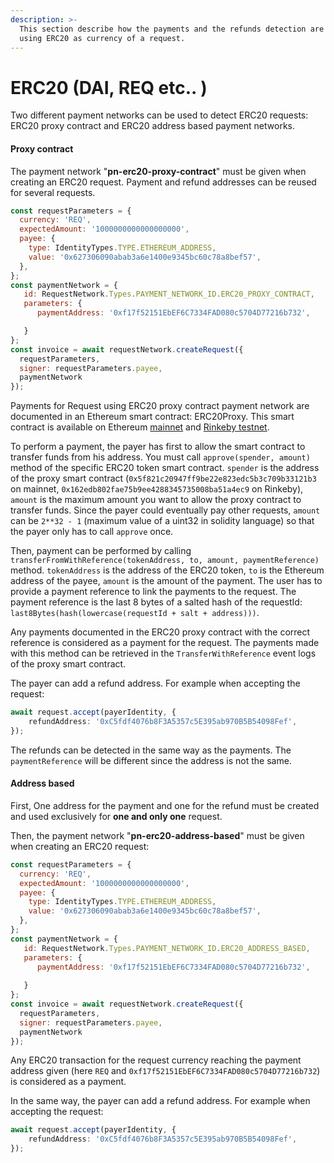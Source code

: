 ```yaml
---
description: >-
  This section describe how the payments and the refunds detection are made
  using ERC20 as currency of a request.
---
```


# ERC20 \(DAI, REQ etc.. \)

Two different payment networks can be used to detect ERC20 requests: ERC20 proxy contract and ERC20 address based payment networks.

#### Proxy contract

The payment network "**pn-erc20-proxy-contract**" must be given when creating an ERC20 request. Payment and refund addresses can be reused for several requests.

```javascript
const requestParameters = {
  currency: 'REQ', 
  expectedAmount: '1000000000000000000',
  payee: {
    type: IdentityTypes.TYPE.ETHEREUM_ADDRESS,
    value: '0x627306090abab3a6e1400e9345bc60c78a8bef57',
  },
};
const paymentNetwork = {
   id: RequestNetwork.Types.PAYMENT_NETWORK_ID.ERC20_PROXY_CONTRACT,
   parameters: {
      paymentAddress: '0xf17f52151EbEF6C7334FAD080c5704D77216b732',

   }
};
const invoice = await requestNetwork.createRequest({
  requestParameters,
  signer: requestParameters.payee,
  paymentNetwork
});
```

Payments for Request using ERC20 proxy contract payment network are documented in an Ethereum smart contract: ERC20Proxy. This smart contract is available on Ethereum [mainnet](https://etherscan.io/address/0x5f821c20947ff9be22e823edc5b3c709b33121b3) and [Rinkeby testnet](https://rinkeby.etherscan.io/address/0x162edb802fae75b9ee4288345735008ba51a4ec9).

To perform a payment, the payer has first to allow the smart contract to transfer funds from his address. You must call `approve(spender, amount)` method of the specific ERC20 token smart contract. `spender` is the address of the proxy smart contract \(`0x5f821c20947ff9be22e823edc5b3c709b33121b3` on mainnet, `0x162edb802fae75b9ee4288345735008ba51a4ec9` on Rinkeby\), `amount` is the maximum amount you want to allow the proxy contract to transfer funds. Since the payer could eventually pay other requests,  `amount` can be `2**32 - 1` \(maximum value of a uint32 in solidity language\) so that the payer only has to call `approve` once.

Then, payment can be performed by calling `transferFromWithReference(tokenAddress, to, amount, paymentReference)` method. `tokenAddress` is the address of the ERC20 token, `to` is the Ethereum address of the payee, `amount` is the amount of the payment. The user has to provide a payment reference to link the payments to the request. The payment reference is the last 8 bytes of a salted hash of the requestId: `last8Bytes(hash(lowercase(requestId + salt + address)))`.

Any payments documented in the ERC20 proxy contract with the correct reference is considered as a payment for the request. The payments made with this method can be retrieved in the `TransferWithReference` event logs of the proxy smart contract.

The payer can add a refund address. For example when accepting the request:

```typescript
await request.accept(payerIdentity, {
    refundAddress: '0xC5fdf4076b8F3A5357c5E395ab970B5B54098Fef',
});
```

The refunds can be detected in the same way as the payments. The `paymentReference` will be different since the address is not the same.

#### Address based

First, One address for the payment and one for the refund must be created and used exclusively for **one and only one** request.

Then, the payment network "**pn-erc20-address-based**" must be given when creating an ERC20 request:

```javascript
const requestParameters = {
  currency: 'REQ', 
  expectedAmount: '1000000000000000000',
  payee: {
    type: IdentityTypes.TYPE.ETHEREUM_ADDRESS,
    value: '0x627306090abab3a6e1400e9345bc60c78a8bef57',
  },
};
const paymentNetwork = {
   id: RequestNetwork.Types.PAYMENT_NETWORK_ID.ERC20_ADDRESS_BASED,
   parameters: {
      paymentAddress: '0xf17f52151EbEF6C7334FAD080c5704D77216b732',
      
   }
};
const invoice = await requestNetwork.createRequest({
  requestParameters,
  signer: requestParameters.payee,
  paymentNetwork
});
```

Any ERC20 transaction for the request currency reaching the payment address given \(here `REQ` and `0xf17f52151EbEF6C7334FAD080c5704D77216b732`\) is considered as a payment. 

In the same way, the payer can add a refund address. For example when accepting the request:

```typescript
await request.accept(payerIdentity, {
    refundAddress: '0xC5fdf4076b8F3A5357c5E395ab970B5B54098Fef',
});
```



